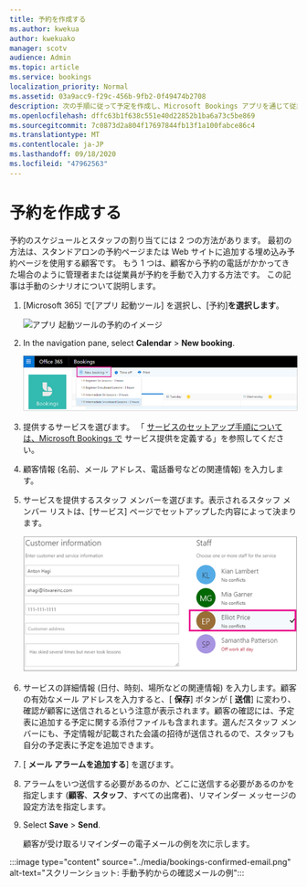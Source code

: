 ```yaml
---
title: 予約を作成する
ms.author: kwekua
author: kwekuako
manager: scotv
audience: Admin
ms.topic: article
ms.service: bookings
localization_priority: Normal
ms.assetid: 03a9acc9-f29c-456b-9fb2-0f49474b2708
description: 次の手順に従って予定を作成し、Microsoft Bookings アプリを通じて従業員を割り当てる。
ms.openlocfilehash: dffc63b1f638c551e40d22852b1ba6a73c5be869
ms.sourcegitcommit: 7c0873d2a804f17697844fb13f1a100fabce86c4
ms.translationtype: MT
ms.contentlocale: ja-JP
ms.lasthandoff: 09/18/2020
ms.locfileid: "47962563"
---
```

# <a name="create-a-manual-booking"></a>予約を作成する

予約のスケジュールとスタッフの割り当てには 2 つの方法があります。 最初の方法は、スタンドアロンの予約ページまたは Web サイトに追加する埋め込み予約ページを使用する顧客です。 もう 1 つは、顧客から予約の電話がかかってきた場合のように管理者または従業員が予約を手動で入力する方法です。 この記事は手動のシナリオについて説明します。

1. [Microsoft 365] で[アプリ 起動ツール] を選択し、[予約]**を選択します**。

   ![アプリ 起動ツールの予約のイメージ](../media/bookings-applauncher.png)

1. In the navigation pane, select **Calendar** \> **New booking**.

   ![新しい予約 UI のイメージ](../media/bookings-newbooking.png)

1. 提供するサービスを選びます。 「 [サービスのセットアップ手順については、Microsoft Bookings で](define-service-offerings.md) サービス提供を定義する」を参照してください。

1. 顧客情報 (名前、メール アドレス、電話番号などの関連情報) を入力します。

1. サービスを提供するスタッフ メンバーを選びます。表示されるスタッフ メンバー リストは、[サービス] ページでセットアップした内容によって決まります。

   ![スタッフ リスト UI のイメージ](../media/bookings-staff-list.png)

1. サービスの詳細情報 (日付、時刻、場所などの関連情報) を入力します。顧客の有効なメール アドレスを入力すると、[ **保存**] ボタンが [ **送信**] に変わり、確認が顧客に送信されるという注意が表示されます。顧客の確認には、予定表に追加する予定に関する添付ファイルも含まれます。選んだスタッフ メンバーにも、予定情報が記載された会議の招待が送信されるので、スタッフも自分の予定表に予定を追加できます。

1. [ **メール アラームを追加する**] を選びます。

1. アラームをいつ送信する必要があるのか、どこに送信する必要があるのかを指定します (**顧客**、**スタッフ**、すべての出席者)、リマインダー メッセージの設定方法を指定します。

1. Select **Save** \> **Send**.

   顧客が受け取るリマインダーの電子メールの例を次に示します。

:::image type="content" source="../media/bookings-confirmed-email.png" alt-text="スクリーンショット: 手動予約からの確認メールの例":::